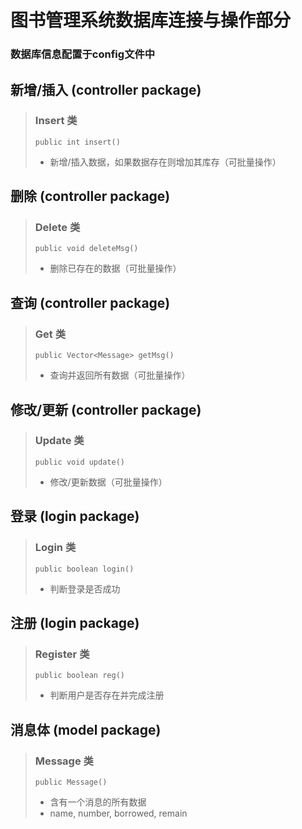 # 图书管理系统数据库连接与操作部分

### 数据库信息配置于config文件中

## 新增/插入 (controller package)

> ### Insert 类
> `public int insert()` 
>- 新增/插入数据，如果数据存在则增加其库存（可批量操作）

## 删除 (controller package)

> ### Delete 类 
> `public void deleteMsg()`
>- 删除已存在的数据（可批量操作）

## 查询 (controller package)

> ### Get 类 
> `public Vector<Message> getMsg()`
>- 查询并返回所有数据（可批量操作）

## 修改/更新 (controller package)

> ### Update 类 
> `public void update()`
>- 修改/更新数据（可批量操作）

## 登录 (login package)

> ### Login 类 
> `public boolean login()`
>- 判断登录是否成功

## 注册 (login package)

> ### Register 类
> `public boolean reg()`
>- 判断用户是否存在并完成注册

## 消息体 (model package)

> ### Message 类
> `public Message()`
>-  含有一个消息的所有数据
>-  name, number, borrowed, remain